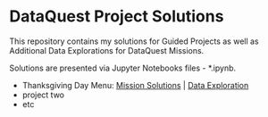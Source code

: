# DataQuest Project Solutions

This repository contains my solutions for Guided Projects as well as Additional Data Explorations for DataQuest Missions.

Solutions are presented via Jupyter Notebooks files - *.ipynb.

- Thanksgiving Day Menu: [Mission Solutions](https://github.com/SilverSurfer0/dataquest/blob/master/solutions/Project_Thanksgiving_mission.ipynb) | [Data Exploration](https://github.com/SilverSurfer0/dataquest/blob/master/solutions/Project_Thanksgiving_Exploration.ipynb)
- project two
- etc
